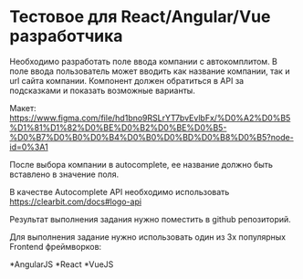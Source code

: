 # Тестовое для React/Angular/Vue разработчика

Необходимо разработать поле ввода компании с автокомплитом. В поле ввода пользователь может вводить как название компании, так и url сайта компании. Компонент должен обратиться в API за подсказками и показать возможные варианты.

Макет: https://www.figma.com/file/hd1bno9RSLrYT7bvEvlbFx/%D0%A2%D0%B5%D1%81%D1%82%D0%BE%D0%B2%D0%BE%D0%B5-%D0%B7%D0%B0%D0%B4%D0%B0%D0%BD%D0%B8%D0%B5?node-id=0%3A1

После выбора компании в autocomplete, ее название должно быть вставлено в значение поля.

В качестве Autocomplete API необходимо использовать https://clearbit.com/docs#logo-api

Результат выполнения задания нужно поместить в github репозиторий.

Для выполнения задание нужно использовать один из 3х популярных Frontend фреймворков:

*AngularJS
*React
*VueJS

